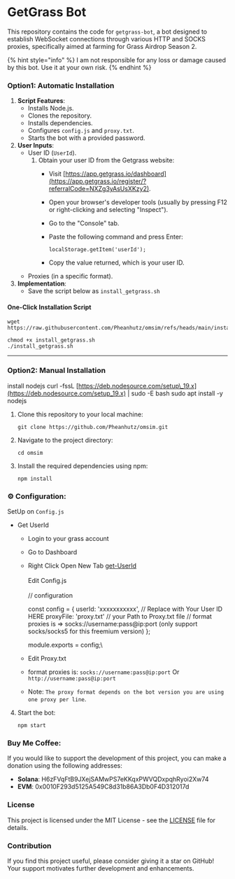 # GetGrass Bot

This repository contains the code for `getgrass-bot`, a bot designed to establish WebSocket connections through various HTTP and SOCKS proxies, specifically aimed at farming for Grass Airdrop Season 2.

{% hint style="info" %}
I am not responsible for any loss or damage caused by this bot. Use it at your own risk.
{% endhint %}

### Option1: Automatic Installation

1. **Script Features**:
   * Installs Node.js.
   * Clones the repository.
   * Installs dependencies.
   * Configures `config.js` and `proxy.txt`.
   * Starts the bot with a provided password.
2. **User Inputs**:
   * User ID (`UserId`).&#x20;
     1. Obtain your user ID from the Getgrass website:
        * Visit [https://app.getgrass.io/dashboard](https://app.getgrass.io/register/?referralCode=NXZg3yAsUsXKzy2).
        * Open your browser's developer tools (usually by pressing F12 or right-clicking and selecting "Inspect").
        * Go to the "Console" tab.
        *   Paste the following command and press Enter:

            ```
            localStorage.getItem('userId');
            ```
        * Copy the value returned, which is your user ID.
   * Proxies (in a specific format).
3. **Implementation**:
   * Save the script below as `install_getgrass.sh`

#### **One-Click Installation Script**

```
wget https://raw.githubusercontent.com/Pheanhutz/omsim/refs/heads/main/install_getgrass.sh
```

```
chmod +x install_getgrass.sh
./install_getgrass.sh
```

***

### Option2: Manual Installation

install nodejs curl -fssL [https://deb.nodesource.com/setup\_19.x](https://deb.nodesource.com/setup_19.x) | sudo -E bash sudo apt install -y nodejs

1.  Clone this repository to your local machine:

    ```
    git clone https://github.com/Pheanhutz/omsim.git
    ```
2.  Navigate to the project directory:

    ```
    cd omsim
    ```
3.  Install the required dependencies using npm:

    ```
    npm install
    ```

### ⚙️ Configuration:

SetUp on `Config.js`

* Get UserId
  * Login to your grass account
  * Go to Dashboard
  *   Right Click Open New Tab [get-UserId](https://api.getgrass.io/retrieveUser)\
      \
      Edit Config.js\
      \
      // configuration

      const config = { userId: 'xxxxxxxxxxx', // Replace with Your User ID HERE proxyFile: 'proxy.txt' // your Path to Proxy.txt file // format proxies is => socks://username:pass@ip:port (only support socks/socks5 for this freemium version) };

      module.exports = config;\

  * Edit Proxy.txt
  * format proxies is: `socks://username:pass@ip:port` Or `http://username:pass@ip:port`
  * Note: `The proxy format depends on the bot version you are using one proxy per line`.

4.  Start the bot:

    ```
    npm start
    ```

### Buy Me Coffee:

If you would like to support the development of this project, you can make a donation using the following addresses:

* **Solana**: H6zFVqFtB9JXejSAMwPS7eKKqxPWVQDxpqhRyoi2Xw74
* **EVM**: 0x0010F293d5125A549C8d31b86A3Db0F4D312017d

### License

This project is licensed under the MIT License - see the [LICENSE](https://github.com/dante4rt/getgrass-bot/blob/main/LICENSE) file for details.

### Contribution

If you find this project useful, please consider giving it a star on GitHub! Your support motivates further development and enhancements.
